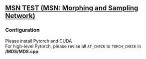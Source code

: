 ## [MSN TEST (MSN: Morphing and Sampling Network)](https://github.com/Colin97/MSN-Point-Cloud-Completion)
### Configuration
Please install Pytorch and CUDA  
For high-level Pytorch, please revise all `AT_CHECK` to `TORCH_CHECK` in **/MDS/MDS.cpp**.
